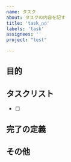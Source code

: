 ```yaml
---
name: タスク
about: タスクの内容を記す
title: 'task_○○'
labels: 'task'
assignees: ''
project: "test"

---
```


## 目的 

## タスクリスト 
- [ ] 

## 完了の定義 

## その他 
